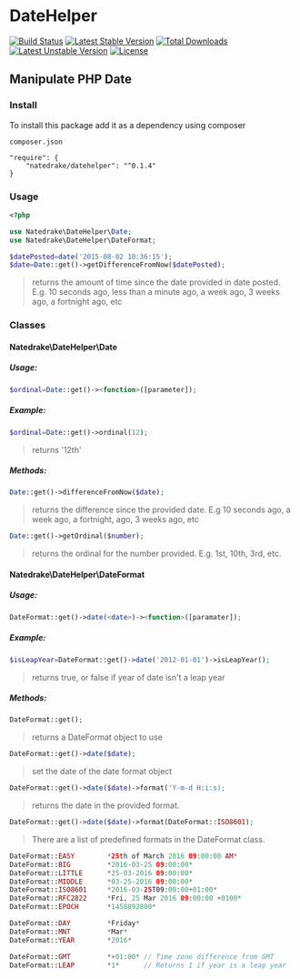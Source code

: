 # DateHelper
[![Build Status](https://travis-ci.org/natedrake/DateHelper.svg?branch=master)](https://travis-ci.org/natedrake/datehelper)
[![Latest Stable Version](https://poser.pugx.org/natedrake/datehelper/v/stable)](https://packagist.org/packages/natedrake/datehelper)
[![Total Downloads](https://poser.pugx.org/natedrake/datehelper/downloads)](https://packagist.org/packages/natedrake/datehelper)
[![Latest Unstable Version](https://poser.pugx.org/natedrake/datehelper/v/unstable)](https://packagist.org/packages/natedrake/datehelper) 
[![License](https://poser.pugx.org/natedrake/datehelper/license)](https://packagist.org/packages/natedrake/datehelper)

## Manipulate PHP Date


### Install

To install this package add it as a dependency using composer

``composer.json``
````$json
"require": {
    "natedrake/datehelper": "^0.1.4"
}
````

### Usage

````php
<?php

use Natedrake\DateHelper\Date;
use Natedrake\DateHelper\DateFormat;

$datePosted=date('2015-08-02 10:36:15');
$date=Date::get()->getDifferenceFromNow($datePosted);

````

> returns the amount of time since the date provided in date posted.  
E.g. 10 seconds ago, less than a minute ago, a week ago, 3 weeks ago, a fortnight ago, etc

### Classes

#### Natedrake\DateHelper\Date

##### Usage:
````php
$ordinal=Date::get()-><function>([parameter]);
````

##### Example:
````php
$ordinal=Date::get()->ordinal(12);
````
> returns '12th'

##### Methods:

````php
Date::get()->differenceFromNow($date);
````
> returns the difference since the provided date.  E.g 10 seconds ago, a week ago, a fortnight, ago, 3 weeks ago, etc

````php
Date::get()->getOrdinal($number);
````
>returns the ordinal for the number provided.  E.g. 1st, 10th, 3rd, etc.

#### Natedrake\DateHelper\DateFormat

##### Usage:

````php
DateFormat::get()->date(<date>)-><function>([paramater]);
````

##### Example:
````php
$isLeapYear=DateFormat::get()->date('2012-01-01')->isLeapYear();
````
> returns true, or false if year of date isn't a leap year

##### Methods:

````php
DateFormat::get();
````
> returns a DateFormat object to use

````php
DateFormat::get()->date($date);
````
> set the date of the date format object

````php
DateFormat::get()->date($date)->format('Y-m-d H:i:s);
````
> returns the date in the provided format.

````php
DateFormat::get()->date($date)->format(DateFormat::ISO8601);
````
> There are a list of predefined formats in the DateFormat class.
````php
DateFormat::EASY        *25th of March 2016 09:00:00 AM*
DateFormat::BIG         *2016-03-25 09:00:00*
DateFormat::LITTLE      *25-03-2016 09:00:00*
DateFormat::MIDDLE      *03-25-2016 09:00:00*
DateFormat::ISO8601     *2016-03-25T09:00:00+01:00*
DateFormat::RFC2822     *Fri, 25 Mar 2016 09:00:00 +0100*
DateFormat::EPOCH       *1458892800*

DateFormat::DAY         *Friday*
DateFormat::MNT         *Mar*
DateFormat::YEAR        *2016*

DateFormat::GMT         *+01:00* // Time zone difference from GMT
DateFormat::LEAP        *1*      // Returns 1 if year is a leap year
````